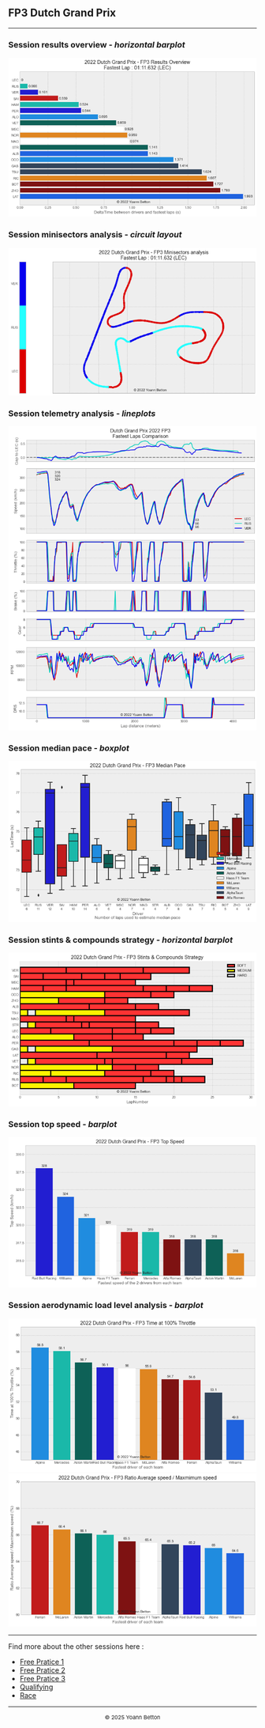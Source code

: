## FP3 Dutch Grand Prix

---

### Session results overview - *horizontal barplot*

<img src="/output/2022-09-04_Dutch_Grand_Prix/fp3_results_overview_white.png?raw=true"/>

### Session minisectors analysis - *circuit layout*

<img src="/output/2022-09-04_Dutch_Grand_Prix/fp3_minisectors_analysis_white.png?raw=true"/>

### Session telemetry analysis - *lineplots*

<img src="/output/2022-09-04_Dutch_Grand_Prix/fp3_telemetry_analysis_white.png?raw=true"/>

### Session median pace - *boxplot*

<img src="/output/2022-09-04_Dutch_Grand_Prix/fp3_median_pace_white.png?raw=true"/>

### Session stints & compounds strategy - *horizontal barplot*

<img src="/output/2022-09-04_Dutch_Grand_Prix/fp3_stints_compounds_stategy_white.png?raw=true"/>

### Session top speed - *barplot*

<img src="/output/2022-09-04_Dutch_Grand_Prix/topspeed_fp3_white.png?raw=true"/>

### Session aerodynamic load level analysis - *barplot*

<img src="/output/2022-09-04_Dutch_Grand_Prix/fp3_maximum_throttle_white.png?raw=true"/>

<img src="/output/2022-09-04_Dutch_Grand_Prix/fp3_speed_ratio_white.png?raw=true"/>

--- 

Find more about the other sessions here :
  - [Free Pratice 1](/page/FP1/2022-09-04_Dutch_Grand_Prix)  
  - [Free Pratice 2](/page/FP2/2022-09-04_Dutch_Grand_Prix) 
  - [Free Pratice 3](/page/FP3/2022-09-04_Dutch_Grand_Prix)
  - [Qualifying](/page/Qualifying/2022-09-04_Dutch_Grand_Prix) 
  - [Race](/page/Race/2022-09-04_Dutch_Grand_Prix)

---

<div style="text-align: center">
  <p style="font-size:11px">&copy; 2025 Yoann Betton</p>
</div>

<!-- ---

<p style="font-size:11px">Page generated from <a href="https://github.com/yoannbtn/yoannbtn.github.io">github.com/yoannbtn</a>.</p> -->